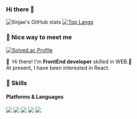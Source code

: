 ### Hi there 👋

<!--
**BBIBBImaster/BBIBBImaster** is a ✨ _special_ ✨ repository because its `README.md` (this file) appears on your GitHub profile.

Here are some ideas to get you started:

- 🔭 I’m currently working on ...
- 🌱 I’m currently learning ...
- 👯 I’m looking to collaborate on ...
- 🤔 I’m looking for help with ...
- 💬 Ask me about ...
- 📫 How to reach me: ...
- 😄 Pronouns: ...
- ⚡ Fun fact: ...
-->
![llinjae's GitHub stats](https://github-readme-stats.vercel.app/api?username=BBIBBImaster&show_icons=true&theme=radical)
[![Top Langs](https://github-readme-stats.vercel.app/api/top-langs/?username=BBIBBImaster&layout=compact&theme=radical&langs_count=8)](https://github.com/anuraghazra/github-readme-stats)

### 🤞 Nice way to meet me
[![Solved.ac Profile](http://mazassumnida.wtf/api/v2/generate_badge?boj=dlstkrPdnjs)](https://solved.ac/dlstkRpdnjs/)

  👋&nbsp; Hi there! I'm <b>FrontEnd developer</b> skilled in WEB.🚀<br/>
  At present, I have been interested in React.<br/>
</p>


### 💪 Skills
#### Platforms & Languages
<p>
  <img src="https://img.shields.io/badge/HTML5-E34F26?style=flat-square&logo=html5&logoColor=white"/>
  <img src="https://img.shields.io/badge/CSS3-1572B6?style=flat-square&logo=css3&logoColor=white"/>
  <img src="https://img.shields.io/badge/Javascript-F7DF1E?style=flat-square&logo=javascript&logoColor=white"/>
  <img src="https://img.shields.io/badge/Typescript-3178C6?style=flat-square&logo=typescript&logoColor=white"/>
  <img src="https://img.shields.io/badge/React-61DAFB?style=flat-square&logo=react&logoColor=white"/>
</p>
